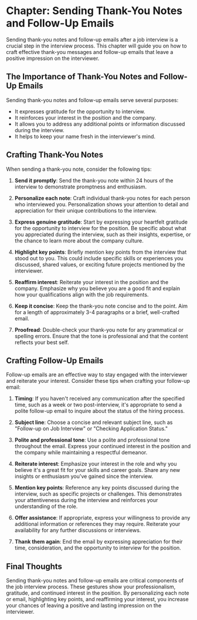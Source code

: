 Chapter: Sending Thank-You Notes and Follow-Up Emails
=====================================================

Sending thank-you notes and follow-up emails after a job interview is a crucial step in the interview process. This chapter will guide you on how to craft effective thank-you messages and follow-up emails that leave a positive impression on the interviewer.

The Importance of Thank-You Notes and Follow-Up Emails
------------------------------------------------------

Sending thank-you notes and follow-up emails serve several purposes:

* It expresses gratitude for the opportunity to interview.
* It reinforces your interest in the position and the company.
* It allows you to address any additional points or information discussed during the interview.
* It helps to keep your name fresh in the interviewer's mind.

Crafting Thank-You Notes
------------------------

When sending a thank-you note, consider the following tips:

1. **Send it promptly**: Send the thank-you note within 24 hours of the interview to demonstrate promptness and enthusiasm.

2. **Personalize each note**: Craft individual thank-you notes for each person who interviewed you. Personalization shows your attention to detail and appreciation for their unique contributions to the interview.

3. **Express genuine gratitude**: Start by expressing your heartfelt gratitude for the opportunity to interview for the position. Be specific about what you appreciated during the interview, such as their insights, expertise, or the chance to learn more about the company culture.

4. **Highlight key points**: Briefly mention key points from the interview that stood out to you. This could include specific skills or experiences you discussed, shared values, or exciting future projects mentioned by the interviewer.

5. **Reaffirm interest**: Reiterate your interest in the position and the company. Emphasize why you believe you are a good fit and explain how your qualifications align with the job requirements.

6. **Keep it concise**: Keep the thank-you note concise and to the point. Aim for a length of approximately 3-4 paragraphs or a brief, well-crafted email.

7. **Proofread**: Double-check your thank-you note for any grammatical or spelling errors. Ensure that the tone is professional and that the content reflects your best self.

Crafting Follow-Up Emails
-------------------------

Follow-up emails are an effective way to stay engaged with the interviewer and reiterate your interest. Consider these tips when crafting your follow-up email:

1. **Timing**: If you haven't received any communication after the specified time, such as a week or two post-interview, it's appropriate to send a polite follow-up email to inquire about the status of the hiring process.

2. **Subject line**: Choose a concise and relevant subject line, such as "Follow-up on Job Interview" or "Checking Application Status."

3. **Polite and professional tone**: Use a polite and professional tone throughout the email. Express your continued interest in the position and the company while maintaining a respectful demeanor.

4. **Reiterate interest**: Emphasize your interest in the role and why you believe it's a great fit for your skills and career goals. Share any new insights or enthusiasm you've gained since the interview.

5. **Mention key points**: Reference any key points discussed during the interview, such as specific projects or challenges. This demonstrates your attentiveness during the interview and reinforces your understanding of the role.

6. **Offer assistance**: If appropriate, express your willingness to provide any additional information or references they may require. Reiterate your availability for any further discussions or interviews.

7. **Thank them again**: End the email by expressing appreciation for their time, consideration, and the opportunity to interview for the position.

Final Thoughts
--------------

Sending thank-you notes and follow-up emails are critical components of the job interview process. These gestures show your professionalism, gratitude, and continued interest in the position. By personalizing each note or email, highlighting key points, and reaffirming your interest, you increase your chances of leaving a positive and lasting impression on the interviewer.

